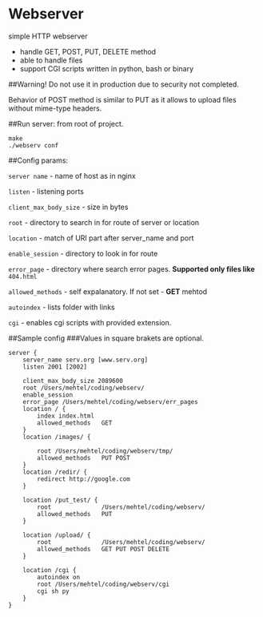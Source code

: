 # Webserver
simple HTTP webserver
- handle GET, POST, PUT, DELETE method
- able to handle files
- support CGI scripts written in python, bash or binary

##Warning! 
Do not use it in production due to security not completed.

Behavior of POST method is similar to PUT as it allows to upload files without mime-type headers.

##Run server:
from root of project. 
``` shell
make
./webserv conf
```

##Config params: 

`server name` - name of host as in nginx

`listen` - listening ports

`client_max_body_size` - size in bytes

`root` - directory to search in for route of server or location

`location` - match of URI part after server_name and port 

`enable_session` - directory to look in for route

`error_page` - directory where search error pages. 
**Supported only files like** `404.html`

`allowed_methods` - self expalanatory. If not set - **GET** mehtod

`autoindex` - lists folder with links

`cgi` - enables cgi scripts with provided extension. 

##Sample config 
###Values in square brakets are optional.
```
server {
    server_name serv.org [www.serv.org]
    listen 2001 [2002]

    client_max_body_size 2089600
    root /Users/mehtel/coding/webserv/
    enable_session
    error_page /Users/mehtel/coding/webserv/err_pages
    location / {
        index index.html
        allowed_methods   GET
    }
    location /images/ {

        root /Users/mehtel/coding/webserv/tmp/
        allowed_methods   PUT POST
    }
    location /redir/ {
        redirect http://google.com
    }

    location /put_test/ {
        root              /Users/mehtel/coding/webserv/
        allowed_methods   PUT
    }

    location /upload/ {
        root              /Users/mehtel/coding/webserv/
        allowed_methods   GET PUT POST DELETE
    }

    location /cgi {
        autoindex on
        root /Users/mehtel/coding/webserv/cgi
        cgi sh py
    }
}
```
